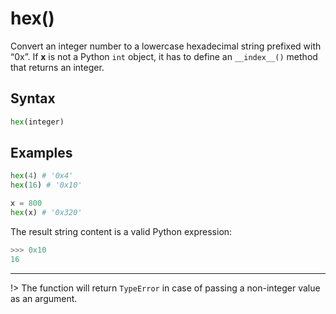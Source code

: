 # hex()
Convert an integer number to a lowercase hexadecimal string prefixed with “0x”. If **x** is not a Python `int` object, it has to define an `__index__()` method that returns an integer.

## Syntax
```python
hex(integer)
```

## Examples
```python
hex(4) # '0x4'
hex(16) # '0x10'

x = 800
hex(x) # '0x320'
```

The result string content is a valid Python expression:
```python
>>> 0x10
16
```
---
!> The function will return `TypeError` in case of passing a non-integer value as an argument.